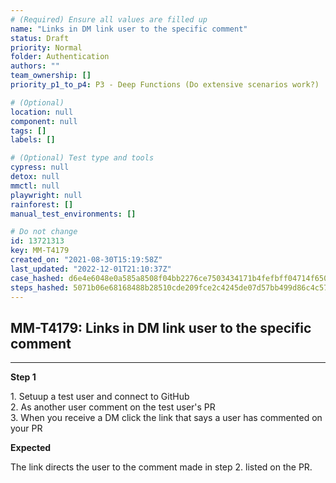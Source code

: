 ```yaml
---
# (Required) Ensure all values are filled up
name: "Links in DM link user to the specific comment"
status: Draft
priority: Normal
folder: Authentication
authors: ""
team_ownership: []
priority_p1_to_p4: P3 - Deep Functions (Do extensive scenarios work?)

# (Optional)
location: null
component: null
tags: []
labels: []

# (Optional) Test type and tools
cypress: null
detox: null
mmctl: null
playwright: null
rainforest: []
manual_test_environments: []

# Do not change
id: 13721313
key: MM-T4179
created_on: "2021-08-30T15:19:58Z"
last_updated: "2022-12-01T21:10:37Z"
case_hashed: d6e4e6048e0a585a8508f04bb2276ce7503434171b4fefbff04714f650a48a06f8274b892da1c835c351ad653991d8ca
steps_hashed: 5071b06e68168488b28510cde209fce2c4245de07d57bb499d86c4c57c2dfe57710abf04d956bda04fbdad280cc3ae57
---
```


<!-- (Auto-generated) Based on frontmatter's "key" and "name" -->

## MM-T4179: Links in DM link user to the specific comment

---

**Step 1**

1\. Setuup a test user and connect to GitHub\
2\. As another user comment on the test user's PR\
3\. When you receive a DM click the link that says a user has commented on your PR

**Expected**

The link directs the user to the comment made in step 2. listed on the PR.
